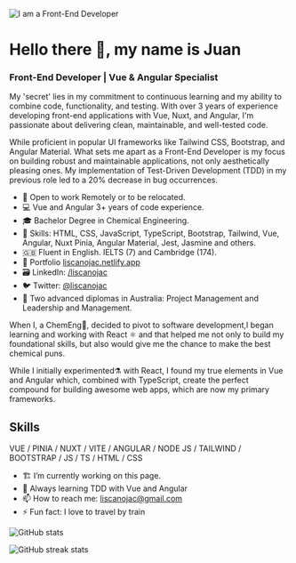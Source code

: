 ![I am a Front-End Developer](https://github.com/liscanojac/liscanojac/blob/main/github_banner.png)

# Hello there 👋, my name is Juan

### Front-End Developer | Vue & Angular Specialist

My 'secret' lies in my commitment to continuous learning and my ability to combine code, functionality, and testing. With over 3 years of experience developing front-end applications with Vue, Nuxt, and Angular, I'm passionate about delivering clean, maintainable, and well-tested code.

While proficient in popular UI frameworks like Tailwind CSS, Bootstrap, and Angular Material. What sets me apart as a Front-End Developer is my focus on building robust and maintainable applications, not only aesthetically pleasing ones. My implementation of Test-Driven Development (TDD) in my previous role led to a 20% decrease in bug occurrences.

- :electric_plug: Open to work Remotely or to be relocated.
- :computer: Vue and Angular 3+ years of code experience.
- :mortar_board: Bachelor Degree in Chemical Engineering.
- :muscle: Skills: HTML, CSS, JavaScript, TypeScript, Bootstrap, Tailwind, Vue, Angular, Nuxt Pinia, Angular Material, Jest, Jasmine and others.
- :gb: Fluent in English. IELTS (7) and Cambridge (174).
- :briefcase: Portfolio [liscanojac.netlify.app](https://liscanojac.netlify.app/)
- :card_file_box: LinkedIn: [/liscanojac](https://www.linkedin.com/in/liscanojac/)
- :bird: Twitter: [@liscanojac](https://twitter.com/liscanojac)
- :koala: Two advanced diplomas in Australia: Project Management and Leadership and Management.

When I, a ChemEng🥼, decided to pivot to software development,I began learning and working with React :atom_symbol: and that helped me not only to build my foundational skills, but also would give me the chance to make the best chemical puns.

While I initially experimented⚗️ with React, I found my true elements in Vue and Angular which, combined with TypeScript, create the perfect compound for building awesome web apps, which are now my primary frameworks.

## Skills

VUE / PINIA / NUXT / VITE / ANGULAR / NODE JS / TAILWIND / BOOTSTRAP / JS / TS / HTML / CSS

- 🏗️ I’m currently working on this page.
- 🌱 Always learning TDD with Vue and Angular
- 📫 How to reach me: liscanojac@gmail.com
- ⚡ Fun fact: I love to travel by train

![GitHub stats](https://github-readme-stats.vercel.app/api?username=liscanojac&show_icons=true)

![GitHub streak stats](https://github-readme-streak-stats.herokuapp.com/?user=liscanojac)
